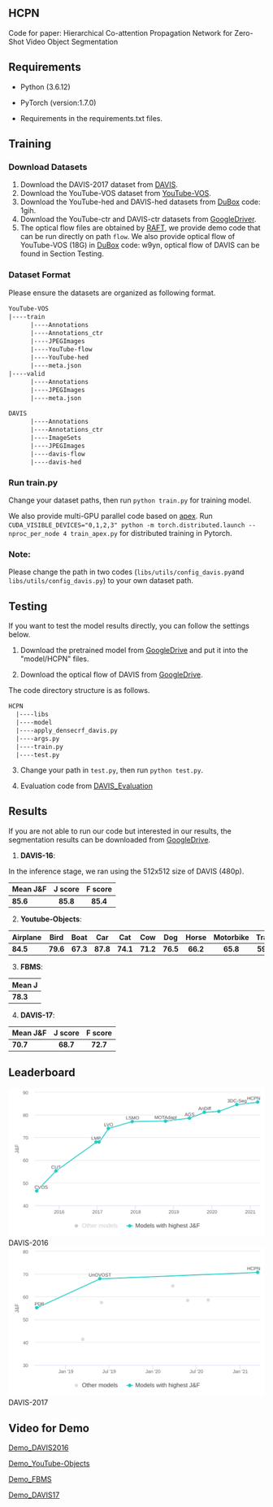 ## HCPN
Code for paper: Hierarchical Co-attention Propagation Network for Zero-Shot Video Object Segmentation

## Requirements
- Python (3.6.12)

- PyTorch (version:1.7.0) 

- Requirements in the requirements.txt files.


## Training
### Download Datasets
1. Download the DAVIS-2017 dataset from [DAVIS](https://data.vision.ee.ethz.ch/csergi/share/davis/DAVIS-2017-Unsupervised-trainval-480p.zip).
2. Download the YouTube-VOS dataset from [YouTube-VOS](https://youtube-vos.org/dataset/).
3. Download the YouTube-hed and DAVIS-hed datasets from [DuBox](https://dubox.com/s/1tA7075RgnKtLRQdpIMFCsg) code: 1gih.
4. Download the YouTube-ctr and DAVIS-ctr datasets from [GoogleDriver](https://drive.google.com/drive/folders/1GspmMlDQA4pyheiBU62RYuKzho2x_YS7?usp=sharing).
5. The optical flow files are obtained by [RAFT](https://github.com/princeton-vl/RAFT), we provide demo code that can be run directly on path ```flow```.
We also provide optical flow of YouTube-VOS (18G) in [DuBox](https://dubox.com/s/1TDIU_cY218Ygc3q86JM-fQ) code: w9yn, 
   optical flow of DAVIS can be found in Section Testing.
### Dataset Format
Please ensure the datasets are organized as following format. 
```
YouTube-VOS
|----train
      |----Annotations
      |----Annotations_ctr
      |----JPEGImages
      |----YouTube-flow
      |----YouTube-hed
      |----meta.json
|----valid
      |----Annotations
      |----JPEGImages
      |----meta.json
```

```
DAVIS
      |----Annotations
      |----Annotations_ctr
      |----ImageSets
      |----JPEGImages
      |----davis-flow
      |----davis-hed
```
### Run train.py
Change your dataset paths, then run ```python train.py``` for training model.

We also provide multi-GPU parallel code based on [apex](https://github.com/NVIDIA/apex).
Run ```CUDA_VISIBLE_DEVICES="0,1,2,3" python -m torch.distributed.launch --nproc_per_node 4 train_apex.py``` for distributed training in Pytorch.
### Note: 
Please change the path in two codes (```libs/utils/config_davis.py```and ```libs/utils/config_davis.py```) to your own dataset path.
## Testing
If you want to test the model results directly, you can follow the settings below.
1. Download the pretrained model from [GoogleDrive](https://drive.google.com/drive/folders/1LYyAZtDHv8nTKVB6xY05TUSJ_7QnhnmJ?usp=sharing) and put it into the "model/HCPN" files. 

2. Download the optical flow of DAVIS from [GoogleDrive](https://drive.google.com/file/d/1ADBNzRyZwJUJVO77Iutu_H6tIN2n5SS0/view?usp=sharing).

The code directory structure is as follows.
```
HCPN
  |----libs
  |----model
  |----apply_densecrf_davis.py
  |----args.py
  |----train.py
  |----test.py
```
3. Change your path in ```test.py```, then run ```python test.py```.


4. Evaluation code from [DAVIS_Evaluation](https://github.com/davisvideochallenge/davis-matlab/tree/davis-2016)
## Results
If you are not able to run our code but interested in our results, 
the segmentation results can be downloaded from [GoogleDrive](https://drive.google.com/file/d/1EIzgDZaylhZ9rNkf4bShOY_slSqinD_W/view?usp=sharing).

1. **DAVIS-16**:

In the inference stage, we ran using the 512x512 size of DAVIS (480p).

**Mean J&F** |  **J score** | **F score** | 
---------|  :---------: | :---------: 
 **85.6** | **85.8** | **85.4** |


 2. **Youtube-Objects**:
 
**Airplane** | **Bird** | **Boat** |  **Car** | **Cat** | **Cow** |  **Dog** | **Horse** | **Motorbike** |**Train** |**Mean** |
---------|  :---------: | :---------: |:---------: | :---------: |:---------: | :---------: |:---------: | :---------: | :---------: | :---------: 
 **84.5** | **79.6** | **67.3** |**87.8** | **74.1** | **71.2** |**76.5** | **66.2** | **65.8** |**59.7** | **73.3** |


 3. **FBMS**:

**Mean J** |
---------|
 **78.3** |
 
 4. **DAVIS-17**:
 
**Mean J&F** |  **J score** | **F score** | 
---------|  :---------: | :---------: 
 **70.7** | **68.7** | **72.7** |

## Leaderboard
![Screenshot](rank1.svg)
DAVIS-2016
![Screenshot](rank2.svg)
DAVIS-2017
## Video for Demo
[Demo_DAVIS2016](https://drive.google.com/file/d/1j5mpv8R5c1CUtqX5-DIi1tuLLpS6SD_A/view?usp=sharing)

[Demo_YouTube-Objects](https://drive.google.com/file/d/1VtUZPkvip0Gqnlt_DvjgeijGF-SQatGL/view?usp=sharing)

[Demo_FBMS](https://drive.google.com/file/d/1-pFVc1wrB41QnefzUGZdHFfRDm0e3svB/view?usp=sharing)

[Demo_DAVIS17](https://drive.google.com/file/d/1qbrJtavp2xUI8fm53urL6KLWvzni17CK/view?usp=sharing)
